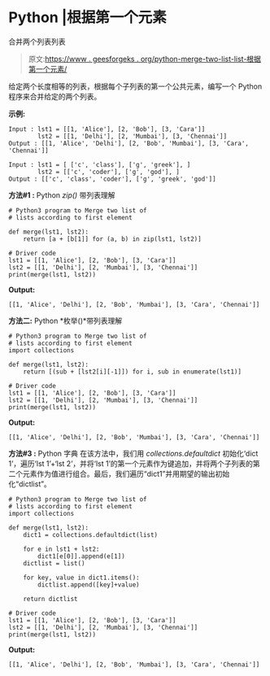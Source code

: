 # Python |根据第一个元素

合并两个列表列表

> 原文:[https://www . geesforgeks . org/python-merge-two-list-list-根据第一个元素/](https://www.geeksforgeeks.org/python-merge-two-list-of-lists-according-to-first-element/)

给定两个长度相等的列表，根据每个子列表的第一个公共元素，编写一个 Python 程序来合并给定的两个列表。

**示例:**

```
Input : lst1 = [[1, 'Alice'], [2, 'Bob'], [3, 'Cara']]
        lst2 = [[1, 'Delhi'], [2, 'Mumbai'], [3, 'Chennai']]
Output : [[1, 'Alice', 'Delhi'], [2, 'Bob', 'Mumbai'], [3, 'Cara', 'Chennai']]

Input : lst1 = [ ['c', 'class'], ['g', 'greek'], ]
        lst2 = [['c', 'coder'], ['g', 'god'], ]
Output : [['c', 'class', 'coder'], ['g', 'greek', 'god']]

```

**方法#1 :** Python *zip()* 带列表理解

```
# Python3 program to Merge two list of 
# lists according to first element

def merge(lst1, lst2):
    return [a + [b[1]] for (a, b) in zip(lst1, lst2)]

# Driver code
lst1 = [[1, 'Alice'], [2, 'Bob'], [3, 'Cara']]
lst2 = [[1, 'Delhi'], [2, 'Mumbai'], [3, 'Chennai']]
print(merge(lst1, lst2))
```

**Output:**

```
[[1, 'Alice', 'Delhi'], [2, 'Bob', 'Mumbai'], [3, 'Cara', 'Chennai']]

```

**方法二:** Python *枚举()*带列表理解

```
# Python3 program to Merge two list of 
# lists according to first element
import collections

def merge(lst1, lst2):
    return [(sub + [lst2[i][-1]]) for i, sub in enumerate(lst1)]

# Driver code
lst1 = [[1, 'Alice'], [2, 'Bob'], [3, 'Cara']]
lst2 = [[1, 'Delhi'], [2, 'Mumbai'], [3, 'Chennai']]
print(merge(lst1, lst2))
```

**Output:**

```
[[1, 'Alice', 'Delhi'], [2, 'Bob', 'Mumbai'], [3, 'Cara', 'Chennai']]

```

**方法#3 :** Python 字典
在该方法中，我们用 *collections.defaultdict* 初始化‘dict 1’，遍历‘lst 1’+‘lst 2’，并将‘lst 1’的第一个元素作为键追加，并将两个子列表的第二个元素作为值进行组合。最后，我们遍历“dict1”并用期望的输出初始化“dictlist”。

```
# Python3 program to Merge two list of 
# lists according to first element
import collections

def merge(lst1, lst2):
    dict1 = collections.defaultdict(list)

    for e in lst1 + lst2:
        dict1[e[0]].append(e[1])
    dictlist = list()

    for key, value in dict1.items():
        dictlist.append([key]+value)

    return dictlist

# Driver code
lst1 = [[1, 'Alice'], [2, 'Bob'], [3, 'Cara']]
lst2 = [[1, 'Delhi'], [2, 'Mumbai'], [3, 'Chennai']]
print(merge(lst1, lst2))
```

**Output:**

```
[[1, 'Alice', 'Delhi'], [2, 'Bob', 'Mumbai'], [3, 'Cara', 'Chennai']]

```